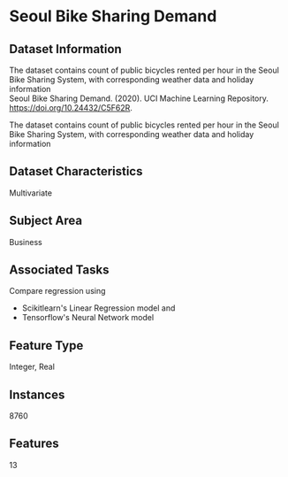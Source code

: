 # Seoul Bike Sharing Demand

## Dataset Information
The dataset contains count of public bicycles rented per hour in the Seoul Bike Sharing System, with corresponding weather data and holiday information <br>
Seoul Bike Sharing Demand. (2020). UCI Machine Learning Repository. https://doi.org/10.24432/C5F62R. <br>

The dataset contains count of public bicycles rented per hour in the Seoul Bike Sharing System, with corresponding weather data and holiday information

## Dataset Characteristics
Multivariate

## Subject Area
Business

## Associated Tasks
Compare regression using 
- Scikitlearn's Linear Regression model and
- Tensorflow's Neural Network model

## Feature Type
Integer, Real

## Instances
8760

## Features
13

